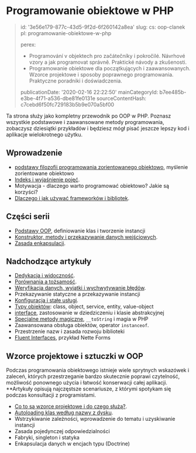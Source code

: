 Programowanie obiektowe w PHP
=============================

> id: '3e56e179-877c-43d5-9f2d-6f260142a8ea'
> slug:
> 	cs: oop-clanek
> 	pl: programowanie-obiektowe-w-php
> 
> perex:
> 	- Programování v objektech pro začátečníky i pokročilé. Návrhové vzory a jak programovat správně. Praktické návody a zkušenosti.
> 	- Programowanie obiektowe dla początkujących i zaawansowanych. Wzorce projektowe i sposoby poprawnego programowania. Praktyczne poradniki i doświadczenia.
> 
> publicationDate: '2020-02-16 22:22:50'
> mainCategoryId: b7ee485b-e3be-4f71-a536-dbe81fe0131e
> sourceContentHash: c7cebd6f50fc729183b5b9e070a5bf00

Ta strona służy jako kompletny przewodnik po OOP w PHP. Poznasz wszystkie podstawowe i zaawansowane metody programowania, zobaczysz dziesiątki przykładów i będziesz mógł pisać jeszcze lepszy kod i aplikacje wielokrotnego użytku.

Wprowadzenie
--------------------

- <a href="/filozofia-oop">podstawy filozofii programowania zorientowanego obiektowo</a>, myślenie zorientowane obiektowo
- <a href="/oop-concepts">Indeks i wyjaśnienie pojęć</a>.
- Motywacja - dlaczego warto programować obiektowo? Jakie są korzyści?
- <a href="/proc-use-frameworks">Dlaczego i jak używać frameworków i bibliotek</a>.

Części serii
------------

- <a href="/uvod-do-oop">Podstawy OOP</a>, definiowanie klas i tworzenie instancji
- <a href="/methods-and-passing-input">Konstruktor, metody i przekazywanie danych wejściowych</a>.
- <a href="/enkapsulacja">Zasada enkapsulacji</a>.

Nadchodzące artykuły
-------------------

- <a href="/dedykacja-i-widoczność">Dedykacja i widoczność</a>.
- <a href="/comparisons-vs-identity-oop">Porównania a tożsamość</a>.
- <a href="/exceptions">Weryfikacja danych, wyjątki i wychwytywanie błędów</a>.
- Przekazywanie statyczne a przekazywanie instancji
- <a href="/konfiguracja-usługi">Konfiguracja i stałe usługi</a>.
- <a href="/object-types">Typy obiektów</a>: class, object, service, entity, value-object
- <a href="/interface">interface</a>, zastosowanie w dziedziczeniu i klasie abstrakcyjnej
- <a href="/magicke-methods-oop">Specjalne metody magiczne</a>, `__toString` i magia w PHP
- Zaawansowana obsługa obiektów, operator `instanceof`.
- Przestrzenie nazw i zasada rozwoju biblioteki
- <a href="/fluent-interfaces">Fluent Interfaces</a>, przykład Nette Forms

Wzorce projektowe i sztuczki w OOP
----------------------------

Podczas programowania obiektowego istnieje wiele sprytnych wskazówek i zaleceń, których przestrzeganie bardzo skutecznie poprawi czytelność, możliwość ponownego użycia i łatwość konserwacji całej aplikacji. **Artykuły opisują najczęstsze scenariusze, z którymi spotykam się podczas konsultacji z programistami.

- <a href="/design-patterns">Co to są wzorce projektowe i do czego służą?</a>.
- <a href="/autoloading-trid">Autoloading klas według nazwy z dysku</a>.
- Wstrzykiwanie zależności, wprowadzenie do tematu i uzyskiwanie instancji
- Zasada pojedynczej odpowiedzialności
- Fabryki, singleton i statyka
- Enkapsulacja danych w encjach typu (Doctrine)
